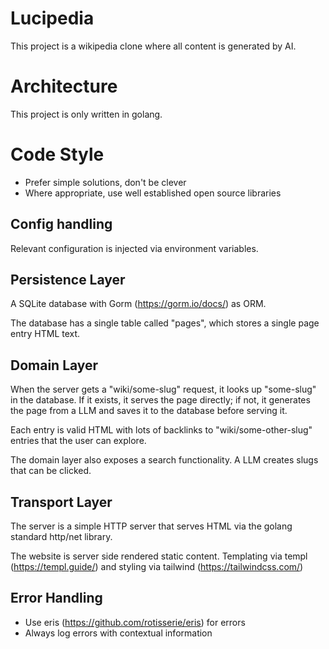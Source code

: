 # Lucipedia

This project is a wikipedia clone where all content is generated by AI.

# Architecture

This project is only written in golang.

# Code Style

- Prefer simple solutions, don't be clever
- Where appropriate, use well established open source libraries

## Config handling

Relevant configuration is injected via environment variables.

## Persistence Layer

A SQLite database with Gorm (https://gorm.io/docs/) as ORM.

The database has a single table called "pages", which stores a single page entry HTML text.

## Domain Layer

When the server gets a "wiki/some-slug" request, it looks up "some-slug" in the database. If it exists, it serves the page directly; if not, it generates the page from a LLM and saves it to the database before serving it.

Each entry is valid HTML with lots of backlinks to "wiki/some-other-slug" entries that the user can explore.

The domain layer also exposes a search functionality. A LLM creates slugs that can be clicked.


## Transport Layer

The server is a simple HTTP server that serves HTML via the golang standard http/net library.

The website is server side rendered static content. Templating via templ (https://templ.guide/) and styling via tailwind (https://tailwindcss.com/)

## Error Handling
- Use eris (https://github.com/rotisserie/eris) for errors
- Always log errors with contextual information